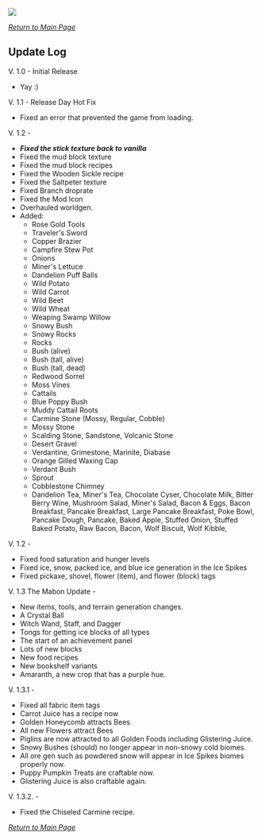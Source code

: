 ![](https://github.com/l1nkl3/ValleyCraft/blob/gh-pages/wiki-images/banner_update.png)

_[Return to Main Page](https://github.com/l1nkl3/ValleyCraft/blob/gh-pages/docs/README.md)_

## Update Log

V. 1.0 - Initial Release
  * Yay :)

V. 1.1 - Release Day Hot Fix
  * Fixed an error that prevented the game from loading.

V. 1.2 - 
  * ***Fixed the stick texture back to vanilla***
  * Fixed the mud block texture
  * Fixed the mud block recipes
  * Fixed the Wooden Sickle recipe
  * Fixed the Saltpeter texture
  * Fixed Branch droprate
  * Fixed the Mod Icon
  * Overhauled worldgen.
  * Added:
     * Rose Gold Tools
     * Traveler's Sword
     * Copper Brazier
     * Campfire Stew Pot
     * Onions
     * Miner's Lettuce
     * Dandelion Puff Balls
     * Wild Potato
     * Wild Carrot
     * Wild Beet
     * Wild Wheat
     * Weaping Swamp Willow
     * Snowy Bush
     * Snowy Rocks
     * Rocks
     * Bush (alive)
     * Bush (tall, alive)
     * Bush (tall, dead)
     * Redwood Sorrel
     * Moss Vines
     * Cattails
     * Blue Poppy Bush
     * Muddy Cattail Roots
     * Carmine Stone (Mossy, Regular, Cobble)
     * Mossy Stone
     * Scalding Stone, Sandstone, Volcanic Stone
     * Desert Gravel
     * Verdantine, Grimestone, Marinite, Diabase
     * Orange Gilled Waxing Cap
     * Verdant Bush
     * Sprout
     * Cobblestone Chimney
     * Dandelion Tea, Miner's Tea, Chocolate Cyser, Chocolate Milk, Bitter Berry Wine, Mushroom Salad, Miner's Salad, Bacon & Eggs, Bacon Breakfast, Pancake Breakfast, Large Pancake Breakfast, Poke Bowl, Pancake Dough, Pancake, Baked Apple, Stuffed Onion, Stuffed Baked Potato, Raw Bacon, Bacon, Wolf Biscuit, Wolf Kibble,

V. 1.2 - 
 *  Fixed food saturation and hunger levels
 *  Fixed ice, snow, packed ice, and blue ice generation in the Ice Spikes
 *  Fixed pickaxe, shovel, flower (item), and flower (block) tags

V. 1.3 The Mabon Update -

 * New items, tools, and terrain generation changes.
 * A Crystal Ball
 * Witch Wand, Staff, and Dagger
 * Tongs for getting ice blocks of all types
 * The start of an achievement panel
 * Lots of new blocks
 * New food recipes
 * New bookshelf variants
 * Amaranth, a new crop that has a purple hue.
 
V. 1.3.1 - 

  *  Fixed all fabric item tags
  *  Carrot Juice has a recipe now
  *  Golden Honeycomb attracts Bees
  *  All new Flowers attract Bees
  *  Piglins are now attracted to all Golden Foods including Glistering Juice.
  *  Snowy Bushes (should) no longer appear in non-snowy cold biomes.
  *  All ore gen such as powdered snow will appear in Ice Spikes biomes properly now.
  *  Puppy Pumpkin Treats are craftable now.
  *  Glistering Juice is also craftable again.

V. 1.3.2. -

  * Fixed the Chiseled Carmine recipe.

_[Return to Main Page](https://github.com/l1nkl3/ValleyCraft/blob/gh-pages/docs/README.md)_
